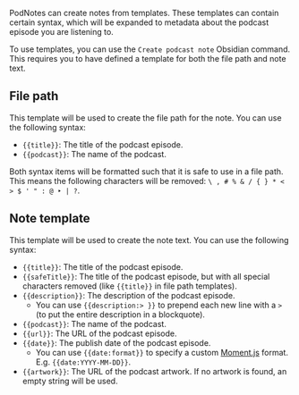 PodNotes can create notes from templates. These templates can contain certain syntax, which will be expanded to metadata about the podcast episode you are listening to.

To use templates, you can use the `Create podcast note` Obsidian command.
This requires you to have defined a template for both the file path and note text.

## File path
This template will be used to create the file path for the note. You can use the following syntax:

- `{{title}}`: The title of the podcast episode.
- `{{podcast}}`: The name of the podcast.

Both syntax items will be formatted such that it is safe to use in a file path.
This means the following characters will be removed: `\ , # % & / { } * < > $ ' " : @ ‣ | ?`.

## Note template
This template will be used to create the note text. You can use the following syntax:

- `{{title}}`: The title of the podcast episode.
- `{{safeTitle}}`: The title of the podcast episode, but with all special characters removed (like `{{title}}` in file path templates).
- `{{description}}`: The description of the podcast episode.
	-  You can use `{{description:> }}` to prepend each new line with a `>` (to put the entire description in a blockquote).
- `{{podcast}}`: The name of the podcast.
- `{{url}}`: The URL of the podcast episode.
- `{{date}}`: The publish date of the podcast episode.
	- You can use `{{date:format}}` to specify a custom [Moment.js](https://momentjs.com) format. E.g. `{{date:YYYY-MM-DD}}`.
- `{{artwork}}`: The URL of the podcast artwork. If no artwork is found, an empty string will be used.

